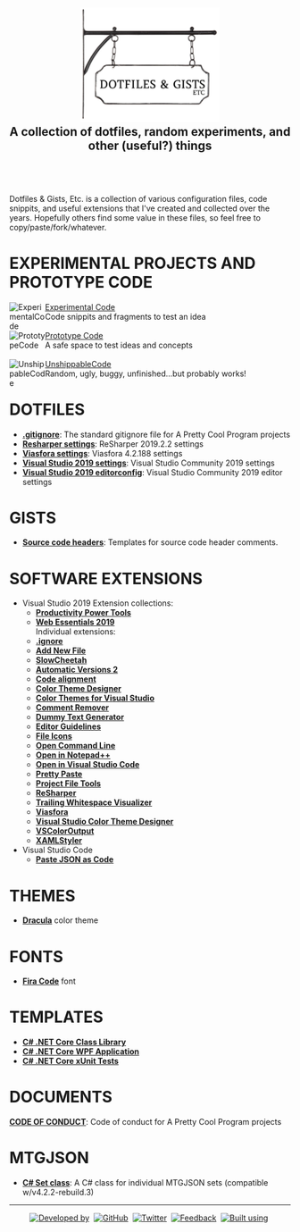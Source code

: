<!-- GRU-Readme-For-Projects v3.1.0.191003 (https://github.com/APrettyCoolProgram/GRU-Readme) -------------------------
     GRU-README-For-Projects is customizable README.md template written in GitHub-flavored Markdown and HTML, intended
     for use with GitHub repositories that contain references to other repositories, rather than being a code
     repository itself. The source contains an abundance of comments walking you through how to use each component.
---------------------------------------------------------------------------------------------------------------------->

<h2 align="center">
  <img src="https://github.com/APrettyCoolProgram/DotfilesAndGistsEtc/blob/master/reporesources/image/dotfilesAndGistsEtcLogo-large.png" alt="Repository logo" width="250"><br>
  A collection of dotfiles, random experiments, and other (useful?) things<br>
  <br>
</h2>
<br>

Dotfiles & Gists, Etc. is a collection of various configuration files, code snippits, and useful extensions that I've created and collected over the years. Hopefully others find some value in these files, so feel free to copy/paste/fork/whatever.

# EXPERIMENTAL PROJECTS AND PROTOTYPE CODE

<div>
  <a href="https://github.com/APrettyCoolProgram/ExperimentalCode">
    <img src="https://github.com/APrettyCoolProgram/ExperimentalCode/blob/master/reporesources/image/experimentalCodeLogo-small.png" align="left" title="ExperimentalCode" width="64">
  </a>
  <a href="https://github.com/APrettyCoolProgram/ExperimentalCode">Experimental Code</a>
  <br>
  Code snippits and fragments to test an idea
</div>
<br>
<div>
  <a href="https://github.com/APrettyCoolProgram/PrototypeCode">
    <img src="https://github.com/APrettyCoolProgram/PrototypeCode/blob/master/reporesources/image/prototypeCodeLogo-small.png" align="left" title="PrototypeCode" width="64">
  </a>
  <a href="https://github.com/APrettyCoolProgram/PrototypeCode">Prototype Code</a>
  <br>
  A safe space to test ideas and concepts
</div>
<br>
<div>
  <a href="https://github.com/APrettyCoolProgram/UnshippableCode">
    <img src="https://github.com/APrettyCoolProgram/UnshippableCode/blob/master/reporesources/image/unshippableCodeLogo-small.png" align="left" title="UnshippableCode" width="64">
  </a>
  <a href="https://github.com/APrettyCoolProgram/UnshippableCode">UnshippableCode</a>
  <br>
  Random, ugly, buggy, unfinished...but probably works!
</div>

# DOTFILES
* [**.gitignore**](https://github.com/APrettyCoolProgram/dotfiles-gists-etc/blob/master/.gitignore): The standard gitignore file for A Pretty Cool Program projects
* [**Resharper settings**](https://github.com/APrettyCoolProgram/DotfilesAndGistsEtc/blob/master/dotfiles/resharper.DotSettings): ReSharper 2019.2.2 settings
* [**Viasfora settings**](https://github.com/APrettyCoolProgram/DotfilesAndGistsEtc/blob/master/dotfiles/viasfora.xml): Viasfora 4.2.188 settings
* [**Visual Studio 2019 settings**](https://github.com/APrettyCoolProgram/DotfilesAndGistsEtc/blob/master/dotfiles/visual-studio-2019.vssettings): Visual Studio Community 2019 settings
* [**Visual Studio 2019 editorconfig**](https://github.com/APrettyCoolProgram/DotfilesAndGistsEtc/blob/master/dotfiles/visual-studio-2019.editorconfig): Visual Studio Community 2019 editor settings

# GISTS
* [**Source code headers**](https://gist.github.com/APrettyCoolProgram/7df746be2a69552e0772a78749678856): Templates for source code header comments.

# SOFTWARE EXTENSIONS
* Visual Studio 2019
  Extension collections:
  * [**Productivity Power Tools**](https://marketplace.visualstudio.com/items?itemName=VisualStudioPlatformTeam.ProductivityPowerPack2017)
  * [**Web Essentials 2019**](https://marketplace.visualstudio.com/items?itemName=MadsKristensen.WebEssentials2019&ssr=false)<br>
  Individual extensions:
  * [**.ignore**](https://marketplace.visualstudio.com/items?itemName=MadsKristensen.ignore)
  * [**Add New File**](https://marketplace.visualstudio.com/items?itemName=MadsKristensen.AddNewFile)
  * [**SlowCheetah**](https://marketplace.visualstudio.com/items?itemName=vscps.SlowCheetah-XMLTransforms)
  * [**Automatic Versions 2**](https://marketplace.visualstudio.com/items?itemName=PrecisionInfinity.AutomaticVersions)
  * [**Code alignment**](https://marketplace.visualstudio.com/items?itemName=cpmcgrath.Codealignment)
  * [**Color Theme Designer**](https://marketplace.visualstudio.com/items?itemName=ms-madsk.ColorThemeDesigner)
  * [**Color Themes for Visual Studio**](https://marketplace.visualstudio.com/items?itemName=VisualStudioPlatformTeam.ColorThemesforVisualStudio)
  * [**Comment Remover**](https://marketplace.visualstudio.com/items?itemName=MadsKristensen.CommentRemover)
  * [**Dummy Text Generator**](https://marketplace.visualstudio.com/items?itemName=MadsKristensen.DummyTextGenerator)
  * [**Editor Guidelines**](https://marketplace.visualstudio.com/items?itemName=PaulHarrington.EditorGuidelines)
  * [**File Icons**](https://marketplace.visualstudio.com/items?itemName=MadsKristensen.FileIcons)
  * [**Open Command Line**](https://marketplace.visualstudio.com/items?itemName=MadsKristensen.OpenCommandLine)
  * [**Open in Notepad++**](https://marketplace.visualstudio.com/items?itemName=CalvinAAllen.OpeninNotepad)
  * [**Open in Visual Studio Code**](https://marketplace.visualstudio.com/items?itemName=MadsKristensen.OpeninVisualStudioCode)
  * [**Pretty Paste**](https://marketplace.visualstudio.com/items?itemName=MadsKristensen.PrettyPaste)
  * [**Project File Tools**](https://marketplace.visualstudio.com/items?itemName=ms-madsk.ProjectFileTools)
  * [**ReSharper**](https://marketplace.visualstudio.com/items?itemName=JetBrains.ReSharper)
  * [**Trailing Whitespace Visualizer**](https://marketplace.visualstudio.com/items?itemName=MadsKristensen.TrailingWhitespaceVisualizer)
  * [**Viasfora**](https://marketplace.visualstudio.com/items?itemName=TomasRestrepo.Viasfora)
  * [**Visual Studio Color Theme Designer**](https://marketplace.visualstudio.com/items?itemName=ms-madsk.ColorThemeDesigner)
  * [**VSColorOutput**](https://marketplace.visualstudio.com/items?itemName=MikeWard-AnnArbor.VSColorOutput)
  * [**XAMLStyler**](https://marketplace.visualstudio.com/items?itemName=TeamXavalon.XAMLStyler)
* Visual Studio Code
  * [**Paste JSON as Code**](https://marketplace.visualstudio.com/items?itemName=quicktype.quicktype&ssr=false#overview)

# THEMES
* [**Dracula**](https://draculatheme.com/) color theme

# FONTS
* [**Fira Code**](https://github.com/tonsky/FiraCode) font

# TEMPLATES
* [**C# .NET Core Class Library**](https://github.com/APrettyCoolProgram/DotfilesAndGistsEtc/tree/master/project%20templates/Visual%20Studio/CSharp_NETCore_ClassLibrary_Template/src)
* [**C# .NET Core WPF Application**](https://github.com/APrettyCoolProgram/DotfilesAndGistsEtc/tree/master/project%20templates/Visual%20Studio/CSharp_NETCore_WPF_Template/src)
* [**C# .NET Core xUnit Tests**](https://github.com/APrettyCoolProgram/DotfilesAndGistsEtc/tree/master/project%20templates/Visual%20Studio/CSharp_NETCore_xUnit_Template/src)

# DOCUMENTS
[**CODE OF CONDUCT**](https://github.com/APrettyCoolProgram/DotfilesAndGistsEtc/blob/master/doc/CODE_OF_CONDUCT.md): Code of conduct for A Pretty Cool Program projects

# MTGJSON
* [**C# Set class**](https://github.com/APrettyCoolProgram/DotfilesAndGistsEtc/blob/master/etc/mtgjson/MTGJSON_set.cs): A C# class for individual MTGJSON sets (compatible w/v4.2.2-rebuild.3)

***
<div align="center">

  [![Developed by](https://img.shields.io/badge/developed%20by-A%20Pretty%20Cool%20Program-17806D.svg)](https://aprettycoolprogram.com)&nbsp;
  [![GitHub](https://img.shields.io/github/followers/aprettycoolprogram.svg?label=GitHub&style=social)](https://github.com/APrettyCoolProgram)&nbsp;
  [![Twitter](https://img.shields.io/twitter/follow/aprettycoolprog.svg?label=Twitter&style=social)](https://twitter.com/aprettycoolprog)&nbsp;
  [![Feedback](https://img.shields.io/badge/contact-info@aprettycoolprogram.com-17806D.svg)](mailto:feedback@aprettycoolprogram.com)&nbsp;
  [![Built using](https://img.shields.io/badge/README%20built%20using-GRU%20README-17806D.svg)](https://github.com/APrettyCoolProgram/GRU--Readme)&nbsp;

</div>
